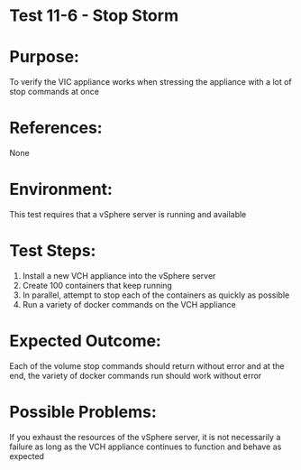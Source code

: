 Test 11-6 - Stop Storm
=======

# Purpose:
To verify the VIC appliance works when stressing the appliance with a lot of stop commands at once

# References:
None

# Environment:
This test requires that a vSphere server is running and available

# Test Steps:
1. Install a new VCH appliance into the vSphere server
2. Create 100 containers that keep running
3. In parallel, attempt to stop each of the containers as quickly as possible
4. Run a variety of docker commands on the VCH appliance

# Expected Outcome:
Each of the volume stop commands should return without error and at the end, the variety of docker commands run should work without error

# Possible Problems:
If you exhaust the resources of the vSphere server, it is not necessarily a failure as long as the VCH appliance continues to function and behave as expected
